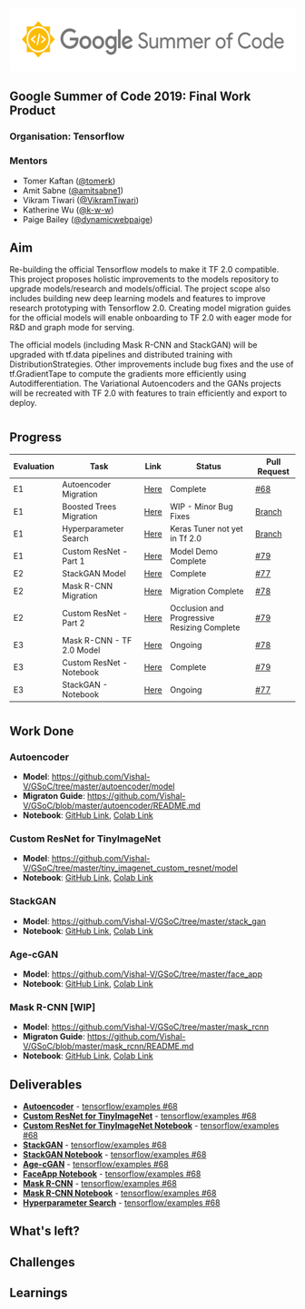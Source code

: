 <img src="assets/gsoc.png" width="556px" height="112px"/>
  
## Google Summer of Code 2019: **Final Work Product**
### **Organisation**: Tensorflow
### **Mentors**
- Tomer Kaftan ([@tomerk](https://github.com/tomerk))
- Amit Sabne ([@amitsabne1](https://github.com/amitsabne1))
- Vikram Tiwari ([@VikramTiwari](https://github.com/VikramTiwari))
- Katherine Wu ([@k-w-w](https://github.com/k-w-w))
- Paige Bailey ([@dynamicwebpaige](https://github.com/dynamicwebpaige))
## **Aim**
Re-building the official Tensorflow models to make it TF 2.0 compatible. This project proposes holistic improvements to the models repository to upgrade models/research and models/official. The project scope also includes building new deep learning models and features to improve research prototyping with Tensorflow 2.0. Creating model migration guides for the official models will enable onboarding to TF 2.0 with eager mode for R&D and graph mode for serving.

The official models (including Mask R-CNN and StackGAN) will be upgraded with tf.data pipelines and distributed training with DistributionStrategies. Other improvements include bug fixes and the use of tf.GradientTape to compute the gradients more efficiently using Autodifferentiation. The Variational Autoencoders and the GANs projects will be recreated with TF 2.0 with features to train efficiently and export to deploy.
#
## **Progress**
|Evaluation|Task|Link|Status|Pull Request|
|---|---|---|---|---|
|E1|Autoencoder Migration |[Here](https://github.com/Vishal-V/GSoC/tree/master/autoencoder)| Complete |[ #68](https://github.com/tensorflow/examples/pull/68)
|E1|Boosted Trees Migration|[Here](https://github.com/Vishal-V/GSoC/tree/master/boosted_trees)|  WIP - Minor Bug Fixes |[Branch](https://github.com/Vishal-V/examples-1/tree/boosted-tree-migration)|
|E1|Hyperparameter Search|[Here](https://github.com/Vishal-V/GSoC/blob/master/keras_tuner/hyperparamter_search.ipynb)| Keras Tuner not yet in Tf 2.0 |[Branch](https://github.com/Vishal-V/examples-1/tree/hyperparam-optimization)|
|E1|Custom ResNet - Part 1 |[Here](https://github.com/Vishal-V/GSoC/blob/master/tiny_imagenet_custom_resnet/tiny_imagenet_custom_resnet.ipynb)|Model Demo Complete |[ #79](https://github.com/tensorflow/examples/pull/79)|
|E2|StackGAN Model|[Here](https://github.com/Vishal-V/GSoC/tree/master/stack_gan)| Complete |[ #77](https://github.com/tensorflow/examples/pull/77)
|E2|Mask R-CNN Migration|[Here](https://github.com/Vishal-V/GSoC/tree/master/mask_rcnn)|Migration Complete|[ #78](https://github.com/tensorflow/examples/pull/78)|
|E2|Custom ResNet - Part 2 |[Here](https://github.com/Vishal-V/GSoC/blob/master/tiny_imagenet_custom_resnet/tiny_imagenet_custom_resnet.ipynb)|Occlusion and Progressive Resizing Complete|[ #79](https://github.com/tensorflow/examples/pull/79)|
|E3|Mask R-CNN - TF 2.0 Model |[Here](https://github.com/Vishal-V/GSoC/tree/master/mask_rcnn)|Ongoing|[ #78](https://github.com/tensorflow/examples/pull/78)|
|E3|Custom ResNet - Notebook |[Here](https://github.com/Vishal-V/GSoC/blob/master/tiny_imagenet_custom_resnet/tiny_imagenet_custom_resnet.ipynb)|Complete|[ #79](https://github.com/tensorflow/examples/pull/79)|
|E3|StackGAN - Notebook |[Here](https://github.com/Vishal-V/GSoC/blob/master/tiny_imagenet_custom_resnet/tiny_imagenet_custom_resnet.ipynb)|Ongoing|[ #77](https://github.com/tensorflow/examples/pull/77)|
#
## **Work Done**
### Autoencoder
- **Model**: https://github.com/Vishal-V/GSoC/tree/master/autoencoder/model
- **Migraton Guide**: https://github.com/Vishal-V/GSoC/blob/master/autoencoder/README.md  
- **Notebook**: [GitHub Link](), [Colab Link]()
### Custom ResNet for TinyImageNet
- **Model**: https://github.com/Vishal-V/GSoC/tree/master/tiny_imagenet_custom_resnet/model
- **Notebook**: [GitHub Link](), [Colab Link]()
### StackGAN
- **Model**: https://github.com/Vishal-V/GSoC/tree/master/stack_gan
- **Notebook**: [GitHub Link](), [Colab Link]()
### Age-cGAN
- **Model**: https://github.com/Vishal-V/GSoC/tree/master/face_app
- **Notebook**: [GitHub Link](), [Colab Link]()
### Mask R-CNN [WIP]
- **Model**: https://github.com/Vishal-V/GSoC/tree/master/mask_rcnn
- **Migraton Guide**: https://github.com/Vishal-V/GSoC/blob/master/mask_rcnn/README.md
- **Notebook**: [GitHub Link](), [Colab Link]()

## **Deliverables**
- [**Autoencoder**](https://github.com/Vishal-V/GSoC/tree/master/autoencoder/model) - [tensorflow/examples #68]()
- [**Custom ResNet for TinyImageNet**](https://github.com/Vishal-V/GSoC/tree/master/tiny_imagenet_custom_resnet/model) -  [tensorflow/examples #68]()
- [**Custom ResNet for TinyImageNet Notebook**](https://github.com/Vishal-V/GSoC/blob/master/tiny_imagenet_custom_resnet/tiny_imagenet_custom_resnet.ipynb) -  [tensorflow/examples #68]()
- [**StackGAN**](https://github.com/Vishal-V/GSoC/tree/master/stack_gan) -  [tensorflow/examples #68]()
- [**StackGAN Notebook**](https://github.com/Vishal-V/GSoC/blob/master/stack_gan/notebook/stack_gan.ipynb) -  [tensorflow/examples #68]()
- [**Age-cGAN**](https://github.com/Vishal-V/GSoC/tree/master/face_app) -  [tensorflow/examples #68]()
- [**FaceApp Notebook**]() - [tensorflow/examples #68]() 
- [**Mask R-CNN**](https://github.com/Vishal-V/GSoC/tree/master/mask_rcnn) -  [tensorflow/examples #68]()
- [**Mask R-CNN Notebook**](https://github.com/Vishal-V/GSoC/tree/master/mask_rcnn/notebooks) -  [tensorflow/examples #68]()
- [**Hyperparameter Search**](https://github.com/Vishal-V/GSoC/blob/master/keras_tuner/hyperparamter_search.ipynb) -  [tensorflow/examples #68]()
## **What's left?**
## **Challenges**
## **Learnings**

